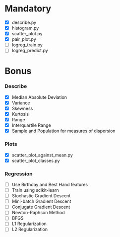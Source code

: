 # Mandatory

-   [x] describe.py
-   [x] histogram.py
-   [x] scatter_plot.py
-   [x] pair_plot.py
-   [ ] logreg_train.py
-   [ ] logreg_predict.py

# Bonus

### Describe

-   [x] Median Absolute Deviation
-   [x] Variance
-   [x] Skewness
-   [x] Kurtosis
-   [x] Range
-   [x] Interquartile Range
-   [x] Sample and Population for measures of dispersion

### Plots

-   [x] scatter_plot_against_mean.py
-   [x] scatter_plot_classes.py

### Regression

-   [ ] Use Birthday and Best Hand features
-   [ ] Train using scikit-learn
-   [ ] Stochastic Gradient Descent
-   [ ] Mini-batch Gradient Descent
-   [ ] Conjugate Gradient Descent
-   [ ] Newton-Raphson Method
-   [ ] BFGS
-   [ ] L1 Regularization
-   [ ] L2 Regularization
